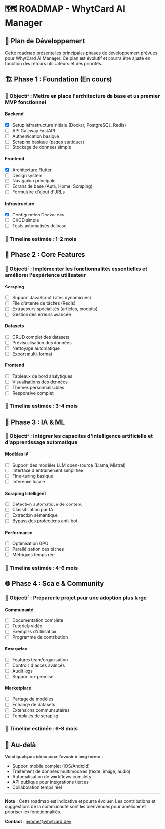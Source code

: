 # 🗺️ ROADMAP - WhytCard AI Manager

## 📅 Plan de Développement

Cette roadmap présente les principales phases de développement prévues pour WhytCard AI Manager. Ce plan est évolutif et pourra être ajusté en fonction des retours utilisateurs et des priorités.

## 🏗️ Phase 1 : Foundation (En cours)

### 🎯 Objectif : Mettre en place l'architecture de base et un premier MVP fonctionnel

#### Backend
- [x] Setup infrastructure initiale (Docker, PostgreSQL, Redis)
- [ ] API Gateway FastAPI
- [ ] Authentication basique
- [ ] Scraping basique (pages statiques)
- [ ] Stockage de données simple

#### Frontend
- [x] Architecture Flutter
- [ ] Design system
- [ ] Navigation principale
- [ ] Écrans de base (Auth, Home, Scraping)
- [ ] Formulaire d'ajout d'URLs

#### Infrastructure
- [x] Configuration Docker dev
- [ ] CI/CD simple
- [ ] Tests automatisés de base

### 📅 Timeline estimée : 1-2 mois

## 🚀 Phase 2 : Core Features

### 🎯 Objectif : Implémenter les fonctionnalités essentielles et améliorer l'expérience utilisateur

#### Scraping
- [ ] Support JavaScript (sites dynamiques)
- [ ] File d'attente de tâches (Redis)
- [ ] Extracteurs spécialisés (articles, produits)
- [ ] Gestion des erreurs avancée

#### Datasets
- [ ] CRUD complet des datasets
- [ ] Prévisualisation des données
- [ ] Nettoyage automatique
- [ ] Export multi-format

#### Frontend
- [ ] Tableaux de bord analytiques
- [ ] Visualisations des données
- [ ] Thèmes personnalisables
- [ ] Responsive complet

### 📅 Timeline estimée : 3-4 mois

## 🔬 Phase 3 : IA & ML

### 🎯 Objectif : Intégrer les capacités d'intelligence artificielle et d'apprentissage automatique

#### Modèles IA
- [ ] Support des modèles LLM open-source (Llama, Mistral)
- [ ] Interface d'entraînement simplifiée
- [ ] Fine-tuning basique
- [ ] Inférence locale

#### Scraping Intelligent
- [ ] Détection automatique de contenu
- [ ] Classification par IA
- [ ] Extraction sémantique
- [ ] Bypass des protections anti-bot

#### Performance
- [ ] Optimisation GPU
- [ ] Parallélisation des tâches
- [ ] Métriques temps réel

### 📅 Timeline estimée : 4-6 mois

## 🌐 Phase 4 : Scale & Community

### 🎯 Objectif : Préparer le projet pour une adoption plus large

#### Communauté
- [ ] Documentation complète
- [ ] Tutoriels vidéo
- [ ] Exemples d'utilisation
- [ ] Programme de contribution

#### Enterprise
- [ ] Features team/organisation
- [ ] Controls d'accès avancés
- [ ] Audit logs
- [ ] Support on-premise

#### Marketplace
- [ ] Partage de modèles
- [ ] Échange de datasets
- [ ] Extensions communautaires
- [ ] Templates de scraping

### 📅 Timeline estimée : 6-8 mois

## 💫 Au-delà

Voici quelques idées pour l'avenir à long terme :

- Support mobile complet (iOS/Android)
- Traitement de données multimodales (texte, image, audio)
- Automatisation de workflows complets
- API publique pour intégrations tierces
- Collaboration temps réel

---

**Note** : Cette roadmap est indicative et pourra évoluer. Les contributions et suggestions de la communauté sont les bienvenues pour améliorer et prioriser les fonctionnalités.

**Contact** : jerome@whytcard.dev 